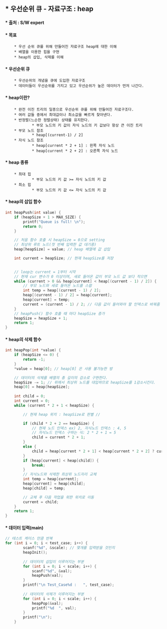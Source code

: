 ## * 우선순위 큐 - 자료구조 : heap   

#### * 출처 : S/W expert   

#### * 목표   
		* 우선 순위 큐를 위해 만들어진 자료구조 heap에 대한 이해   
		* 배열을 이용한 힙을 구현   
		* heap의 삽입, 삭제를 이해   

#### * 우선순위 큐   
		* 우선순위의 개념을 큐에 도입한 자료구조   
		* 데이터들이 우선순위를 가지고 있고 우선순위가 높은 데이터가 먼저 나간다.   

#### * heap이란?   
		* 완전 이진 트리의 일종으로 우선순위 큐를 위해 만들어진 자료구조다.   
		* 여러 값들 중에서 최대값이나 최소값을 빠르게 찾아낸다.   
		* 반정렬(느슨한 정렬상태) 상태를 유지한다.   
				* 부모 노드의 키 값이 자식 노드의 키 값보다 항상 큰 이진 트리   
		* 부모 노드 참조   
				* heap[(current-1) / 2]   
		* 자식 노드 참조   
				* heap[current * 2 + 1] : 왼쪽 자식 노드   
				* heap[current * 2 + 2] : 오른쪽 자식 노드   

#### * heap 종류   
		* 최대 힙   
				* 부모 노드의 키 값 >= 자식 노드의 키 값   
		* 최소 힙   
				* 부모 노드의 키 값 <= 자식 노드의 키 값   

#### * heap의 삽입 함수   
```c
int heapPush(int value) {
	if (heapSize + 1 > MAX_SIZE) {
		printf("Queue is full! \n");
		return 0;
	}

	// 처음 함수 호출 시 heapSize = 0으로 setting
	// 최상위 루트 노드(첫 번째 입력한 값 대기중)
	heap[heapSize] = value; // heap 배열에 값 삽입

	int current = heapSize; // 현재 heapSize를 저장

	
	// loop는 current = 1부터 시작
	// 현재 cur 변수가 0 이상이며, 새로 들어온 값이 부모 노드 값 보다 작으면
	while (current > 0 && heap[current] < heap[(current - 1) / 2]) {
		// 부모 노드와 새로 들어온 노드를 스왑
		int temp = heap[(current - 1) / 2];
		heap[(current - 1) / 2] = heap[current];
		heap[current] = temp;
		current = (current - 1) / 2; // 다음 값이 들어와야 할 인덱스로 바꿔줌
	}
	// heapPush() 함수 호출 때 마다 heapSize 증가 
	heapSize = heapSize + 1;
	return 1;
}

```   

#### * heap의 삭제 함수   

```c
int heapPop(int *value) {
	if (heapSize <= 0) {
		return -1;
	}
	*value = heap[0]; // heap[0] 은 사용 불가능한 방

	// 데이터의 삭제를 배열의 총 길이의 감소로 구현한다.
	heapSize -= 1; // 위에서 최상위 노드를 대입하므로 heapSize를 1감소시킨다.
	heap[0] = heap[heapSize]; 
	
	int child = 0;
	int current = 0;
	while (current * 2 + 1 < heapSize) {

		// 현재 heap 위치 : heapSize로 판별 // 

		if (child * 2 + 2 == heapSize) {
			// 현재 노드 인덱스 ex) 2, 자식노드 인덱스 : 4, 5
			// 자식노드 인덱스 구하는 식: 2 * 2 + 1 = 5
			child = current * 2 + 1; 
		}
		else {
			child = heap[current * 2 + 1] < heap[current * 2 + 2] ? current * 2 + 1 : current * 2 + 2;
		}
		if (heap[current] < heap[child]) {
			break;
		}
		// 자식노드와 삭제한 최상위 노드자리 교체
		int temp = heap[current];
		heap[current] = heap[child];
		heap[child] = temp;

		// 교체 후 다음 작업을 위한 위치로 이동 
		current = child;
	}
	return 1;
}
```

#### * 데이터 입력(main)   

```c
// 테스트 케이스 만큼 반복   
for (int i = 0; i < test_case; i++) {
		scanf("%d", &scale); // 몇개를 입력받을 것인지
		heapInit();
		
		// 데이터의 삽입이 이루어지는 부분
		for (int i = 0; i < scale; i++) {
			scanf("%d", &val);
			heapPush(val);
		}
		printf("\n Test_Case%d :   ", test_case);
	
		// 데이터의 삭제가 이루어지는 부분 
		for (int i = 0; i < scale; i++) {
			heapPop(&val);
			printf("%d  ", val);
		}
		printf("\n");
	}
```